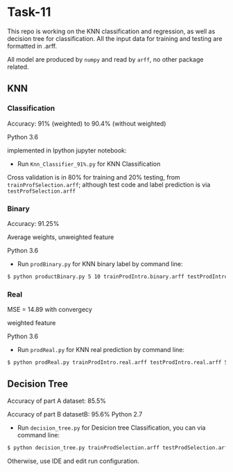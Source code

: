 # Task-11

This repo is working on the KNN classification and regression, as well as decision tree for classification. All the input data for training and testing are formatted in .arff.

All model are produced by `numpy` and read by `arff`, no other package related. 


## KNN
### Classification
Accuracy: 91% (weighted) to 90.4% (without weighted)

Python 3.6

implemented in Ipython jupyter notebook:
* Run `Knn_Classifier_91%.py` for KNN Classification

Cross validation is in 80% for training and 20% testing, from `trainProfSelection.arff`; although test code and label prediction is via `testProfSelection.arff`

### Binary
Accuracy: 91.25% 

Average weights, unweighted feature

Python 3.6
* Run `prodBinary.py` for KNN binary label by command line:
```bash
$ python productBinary.py 5 10 trainProdIntro.binary.arff testProdIntro.binary.arff
```

### Real
MSE = 14.89 with convergecy

weighted feature 

Python 3.6
* Run `prodReal.py` for KNN real prediction by command line:
```bash
$ python prodReal.py trainProdIntro.real.arff testProdIntro.real.arff 5 10
```


## Decision Tree
Accuracy of part A dataset: 85.5% 

Accuracy of part B datasetB: 95.6%
Python 2.7
* Run `decision_tree.py` for Desicion tree Classification, you can via command line:
```bash
$ python decision_tree.py trainProdSelection.arff testProdSelection.arff 15
```
Otherwise, use IDE and edit run configuration. 
